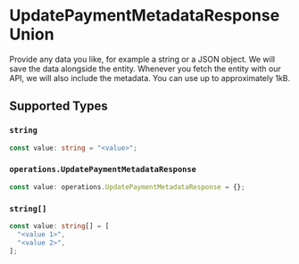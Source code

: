 # UpdatePaymentMetadataResponseUnion

Provide any data you like, for example a string or a JSON object. We will save the data alongside the entity. Whenever
you fetch the entity with our API, we will also include the metadata. You can use up to approximately 1kB.


## Supported Types

### `string`

```typescript
const value: string = "<value>";
```

### `operations.UpdatePaymentMetadataResponse`

```typescript
const value: operations.UpdatePaymentMetadataResponse = {};
```

### `string[]`

```typescript
const value: string[] = [
  "<value 1>",
  "<value 2>",
];
```

